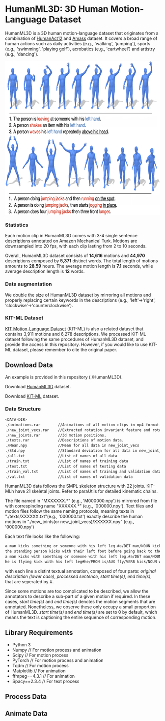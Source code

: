 # <b>HumanML3D: 3D Human Motion-Language Dataset</b>
<!-- ![tesear_image](./HumanML3D/dataset_showcase.png) -->

HumanML3D is a 3D human motion-language dataset that originates from a combination of [HumanAct12](https://github.com/EricGuo5513/action-to-motion) and [Amass](https://github.com/EricGuo5513/action-to-motion) dataset. It covers a broad range of human actions such as daily activities (e.g., 'walking', 'jumping'), sports (e.g., 'swimming', 'playing golf'), acrobatics (e.g., 'cartwheel') and artistry (e.g., 'dancing'). 

<div  align="center">    
  <img src="./HumanML3D/dataset_showcase.png"  height = "500" alt="teaser_image" align=center />
</div>

### Statistics
Each motion clip in HumanML3D comes with 3-4 single sentence descriptions annotated on Amazon Mechanical Turk. Motions are downsampled into 20 fps, with each clip lasting from 2 to 10 seconds. 

Overall, HumanML3D dataset consists of **14,616** motions and **44,970** descriptions composed by **5,371** distinct words. The total length of motions amounts to **28.59** hours. The average motion length is **7.1** seconds, while average description length is **12** words.

### Data augmentation

We double the size of HumanML3D dataset by mirroring all motions and properly replacing certain keywords in the descriptions (e.g., 'left'->'right', 'clockwise'->'counterclockwise'). 

### KIT-ML Dataset

[KIT Motion-Language Dataset](https://motion-annotation.humanoids.kit.edu/dataset/) (KIT-ML) is also a related dataset that contains 3,911 motions and 6,278 descriptions. We processed KIT-ML dataset following the same procedures of HumanML3D dataset, and provide the access in this repository. However, if you would like to use KIT-ML dataset, please remember to cite the original paper.

## Download Data
An example is provided in this repository (./HumanML3D).

Download [HumanML3D](https://drive.google.com/drive/folders/1e437ofkMW_C6KnP2ef7JY_UuX7XN9_zZ?usp=sharing) dataset.

Download [KIT-ML](https://drive.google.com/drive/folders/1MnixfyGfujSP-4t8w_2QvjtTVpEKr97t?usp=sharing) dataset.

### Data Structure
```sh
<DATA-DIR>
./animations.rar        //Animations of all motion clips in mp4 format.
./new_joint_vecs.rar    //Extracted rotation invariant feature and rotation features vectors from 3d motion positions.
./new_joints.rar        //3d motion positions.
./texts.rar             //Descriptions of motion data.
./Mean.npy              //Mean for all data in new_joint_vecs
./Std.npy               //Standard deviation for all data in new_joint_vecs
./all.txt               //List of names of all data
./train.txt             //List of names of training data
./test.txt              //List of names of testing data
./train_val.txt         //List of names of training and validation data
./val.txt               //List of names of validation data
```
HumanML3D data follows the SMPL skeleton structure with 22 joints. KIT-MLh have 21 skeletal joints. Refer to paraUtils for detailed kinematic chains.

The file named in "MXXXXXX.\*" (e.g., 'M000000.npy') is mirrored from file with correspinding name "XXXXXX.\*" (e.g., '000000.npy'). Text files and motion files follow the same naming protocols, meaning texts in "./texts/XXXXXX.txt"(e.g., '000000.txt') exactly describe the human motions in "./new_joints(or new_joint_vecs)/XXXXXX.npy" (e.g., '000000.npy')

Each text file looks like the following:
```sh
a man kicks something or someone with his left leg.#a/DET man/NOUN kick/VERB something/PRON or/CCONJ someone/PRON with/ADP his/DET left/ADJ leg/NOUN#0.0#0.0
the standing person kicks with their left foot before going back to their original stance.#the/DET stand/VERB person/NOUN kick/VERB with/ADP their/DET left/ADJ foot/NOUN before/ADP go/VERB back/ADV to/ADP their/DET original/ADJ stance/NOUN#0.0#0.0
a man kicks with something or someone with his left leg.#a/DET man/NOUN kick/VERB with/ADP something/PRON or/CCONJ someone/PRON with/ADP his/DET left/ADJ leg/NOUN#0.0#0.0
he is flying kick with his left leg#he/PRON is/AUX fly/VERB kick/NOUN with/ADP his/DET left/ADJ leg/NOUN#0.0#0.0
```
with each line a distint textual annotation, composed of four parts: *original description (lower case)*, *processed sentence*, *start time(s)*, *end time(s)*, that are seperated by *#*.

Since some motions are too complicated to be described, we allow the annotators to describe a sub-part of a given motion if required. In these cases, *start time(s)* and *end time(s)* denotes the motion segments that are annotated. Nonetheless, we observe these only occupy a small proportion of HumanML3D. *start time(s)* and *end time(s)* are set to 0 by default, which means the text is captioning the entire sequence of corresponding motion. 

## Library Requirements
- Python 3
- Numpy          // For motion process and animation
- Scipy          // For motion process
- PyTorch        // For motion process and animation
- Tqdm           // For motion process
- Matplotlib     // For animation
- ffmpeg==4.3.1  // For animation
- Spacy==2.3.4   // For text process

## Process Data


## Animate Data
